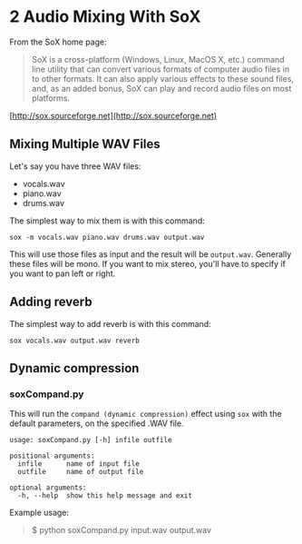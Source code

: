# 2 Audio Mixing With SoX

From the SoX home page:

> SoX is a cross-platform (Windows, Linux, MacOS X, etc.) command line utility that can convert various formats of computer audio files in to other formats. It can also apply various effects to these sound files, and, as an added bonus, SoX can play and record audio files on most platforms. 

[http://sox.sourceforge.net](http://sox.sourceforge.net)

## Mixing Multiple WAV Files

Let's say you have three WAV files:

- vocals.wav
- piano.wav
- drums.wav

The simplest way to mix them is with this command:

```
sox -m vocals.wav piano.wav drums.wav output.wav
```

This will use those files as input and the result will be ```output.wav```.
Generally these files will be mono. If you want to mix stereo, you'll
have to specify if you want to pan left or right.

## Adding reverb

The simplest way to add reverb is with this command:

```
sox vocals.wav output.wav reverb
```

## Dynamic compression

### soxCompand.py

This will run the `compand (dynamic compression)` effect using `sox` with the
default parameters, on the specified .WAV file.

```
usage: soxCompand.py [-h] infile outfile

positional arguments:
  infile      name of input file
  outfile     name of output file

optional arguments:
  -h, --help  show this help message and exit
```

Example usage:

> $ python soxCompand.py input.wav output.wav

